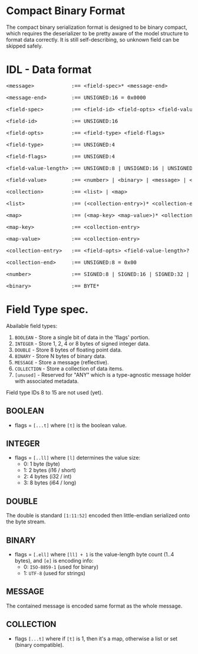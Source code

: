 Compact Binary Format
=====================

The compact binary serialization format is designed to be binary compact, which
requires the deserializer to be pretty aware of the model structure to format
data correctly. It is still self-describing, so unknown field can be skipped
safely.

# IDL - Data format

<pre>
&lt;message&gt;            :== &lt;field-spec&gt;* &lt;message-end&gt;

&lt;message-end&gt;        :== UNSIGNED:16 = 0x0000

&lt;field-spec&gt;         :== &lt;field-id&gt; &lt;field-opts&gt; &lt;field-value-length&gt;? &lt;field-value&gt;?

&lt;field-id&gt;           :== UNSIGNED:16

&lt;field-opts&gt;         :== &lt;field-type&gt; &lt;field-flags&gt;

&lt;field-type&gt;         :== UNSIGNED:4

&lt;field-flags&gt;        :== UNSIGNED:4

&lt;field-value-length&gt; :== UNSIGNED:8 | UNSIGNED:16 | UNSIGNED:24 | UNSIGNED:32

&lt;field-value&gt;        :== &lt;number&gt; | &lt;binary&gt; | &lt;message&gt; | &lt;collection&gt;

&lt;collection&gt;         :== &lt;list&gt; | &lt;map&gt;

&lt;list&gt;               :== (&lt;collection-entry&gt;)* &lt;collection-end&gt;

&lt;map&gt;                :== (&lt;map-key&gt; &lt;map-value&gt;)* &lt;ollection-end&gt;

&lt;map-key&gt;            :== &lt;collection-entry&gt;

&lt;map-value&gt;          :== &lt;collection-entry&gt;

&lt;collection-entry&gt;   :== &lt;field-opts&gt; &lt;field-value-length&gt;? &lt;field-value&gt;?

&lt;collection-end&gt;     :== UNSIGNED:8 = 0x00

&lt;number&gt;             :== SIGNED:8 | SIGNED:16 | SIGNED:32 | SIGNED:64 | DOUBLE:64

&lt;binary&gt;             :== BYTE*
</pre>

# Field Type spec.

Abailable field types:

1. `BOOLEAN`    - Store a single bit of data in the 'flags' portion.
2. `INTEGER`    - Store 1, 2, 4 or 8 bytes of signed integer data.
3. `DOUBLE`     - Store 8 bytes of floating point data.
4. `BINARY`     - Store N bytes of binary data.
5. `MESSAGE`    - Store a message (reflective).
6. `COLLECTION` - Store a collection of data items.
7. `[unused]`   - Reserved for "ANY" which is a type-agnostic message holder with associated metadata.

Field type IDs 8 to 15 are not used (yet).

## BOOLEAN

* flags = `[...t]` where `[t]` is the boolean value.

## INTEGER

* flags = `[..ll]` where `[l]` determines the value size:
  - 0: 1 byte  (byte)
  - 1: 2 bytes (i16 / short)
  - 2: 4 bytes (i32 / int)
  - 3: 8 bytes (i64 / long)

## DOUBLE

The double is standard `[1:11:52]` encoded then little-endian serialized onto the byte stream.

## BINARY

* flags = `[.ell]` where `[ll] + 1` is the value-length byte count (1..4 bytes), and `[e]` is encoding info:
  - 0: `ISO-8859-1` (used for binary)
  - 1: `UTF-8` (used for strings)

## MESSAGE

The contained message is encoded same format as the whole message.

## COLLECTION

 * flags `[...t]` where if `[t]` is 1, then it's a map, otherwise a list or set
   (binary compatible).
